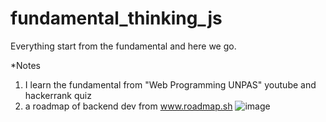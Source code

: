 # fundamental_thinking_js
Everything start from the fundamental and here we go.

*Notes
1) I learn the fundamental from "Web Programming UNPAS" youtube and hackerrank quiz
2) a roadmap of backend dev from www.roadmap.sh
![image](https://user-images.githubusercontent.com/25113347/128460554-f8d583fb-a0b3-4207-915c-1fab4b1cf3da.png)
